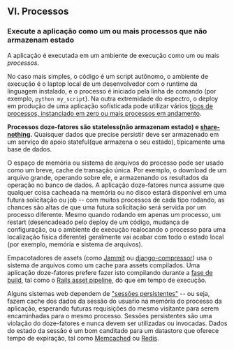## VI. Processos
### Execute a aplicação como um ou mais processos que não armazenam estado

A aplicação é executada em um ambiente de execução como um ou mais *processos*.

No caso mais simples, o código é um script autônomo, o ambiente de execução é o laptop local de um desenvolvedor com o runtime da linguagem instalado, e o processo é iniciado pela linha de comando (por exemplo, `python my_script`). Na outra extremidade do espectro, o deploy em produção de uma aplicação sofisticada pode utilizar vários [tipos de processos, instanciado em zero ou mais processos em andamento](./concurrency).

**Processos doze-fatores são stateless(não armazenam estado) e [share-nothing](http://en.wikipedia.org/wiki/Shared_nothing_architecture).** Quaisquer dados que precise persistir deve ser armazenado em um serviço de apoio stateful(que armazena o seu estado), tipicamente uma base de dados.

O espaço de memória ou sistema de arquivos do processo pode ser usado como um breve, cache de transação única. Por exemplo, o download de um arquivo grande, operando sobre ele, e armazenando os resultados da operação no banco de dados. A aplicação doze-fatores nunca assume que qualquer coisa cacheada na memória ou no disco estará disponível em uma futura solicitação ou job -- com muitos processos de cada tipo rodando, as chances são altas de que uma futura solicitação será servida por um processo diferente. Mesmo quando rodando em apenas um processo, um restart (desencadeado pelo deploy de um código, mudança de configuração, ou o ambiente de execução realocando o processo para uma localização física diferente) geralmente vai acabar com todo o estado local (por exemplo, memória e sistema de arquivos).

Empacotadores de assets (como [Jammit](http://documentcloud.github.com/jammit/) ou [django-compressor](http://django-compressor.readthedocs.org/)) usa o sistema de arquivos como um cache para assets compilados. Uma aplicação doze-fatores prefere fazer isto compilando durante a [fase de build](./build-release-run), tal como o [Rails asset pipeline](http://guides.rubyonrails.org/asset_pipeline.html), do que em tempo de execução.

Alguns sistemas web dependem de ["sessões persistentes"](http://en.wikipedia.org/wiki/Load_balancing_%28computing%29#Persistence) -- ou seja, fazem cache dos dados da sessão do usuaŕio na memória do processo da aplicação, esperando futuras requisições do mesmo visitante para serem encaminhadas para o mesmo processo. Sessões persistentes são uma violação do doze-fatores e nunca devem ser utilizadas ou invocadas. Dados do estado da sessão é um bom canditado para um datastore que oferece tempo de expiração, tal como [Memcached](http://memcached.org/) ou [Redis](http://redis.io/).

